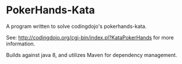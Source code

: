 # PokerHands-Kata
A program written to solve codingdojo's pokerhands-kata.

See: http://codingdojo.org/cgi-bin/index.pl?KataPokerHands for more information.

Builds against java 8, and utilizes Maven for dependency management.
